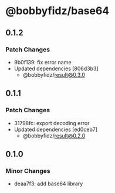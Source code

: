 # @bobbyfidz/base64

## 0.1.2

### Patch Changes

- 9b0f139: fix error name
- Updated dependencies [806d3b3]
    - @bobbyfidz/result@0.3.0

## 0.1.1

### Patch Changes

- 31798fc: export decoding error
- Updated dependencies [ed0ceb7]
    - @bobbyfidz/result@0.2.0

## 0.1.0

### Minor Changes

- deaa7f3: add base64 library

